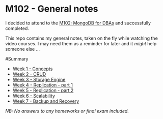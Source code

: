 M102 - General notes
====================
I decided to attend to the [M102: MongoDB for DBAs](https://university.mongodb.com/courses/M102/about) and successfully completed.

This repo contains my general notes, taken on the fly while watching the video courses. I may need them as a reminder for later and it *might* help someone else ...

#Summary

* [Week 1 - Concepts](https://github.com/waja/m102-notes/blob/master/week1.md)
* [Week 2 - CRUD](https://github.com/waja/m102-notes/blob/master/week2.md)
* [Week 3 - Storage Engine](https://github.com/waja/m102-notes/blob/master/week3.md)
* [Week 4 - Replication - part 1](https://github.com/waja/m102-notes/blob/master/week4.md)
* [Week 5 - Replication - part 2](https://github.com/waja/m102-notes/blob/master/week5.md)
* [Week 6 - Scalability](https://github.com/waja/m102-notes/blob/master/week6.md)
* [Week 7 - Backup and Recovery](https://github.com/waja/m102-notes/blob/master/week7.md)

*NB: No answers to any homeworks or final exam included.*
